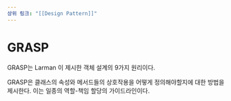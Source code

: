 ```yaml
---
상위 링크: "[[Design Pattern]]"
---
```

# GRASP
GRASP는 Larman 이 제시한 객체 설계의 9가지 원리이다.

GRASP은 클래스의 속성와 메서드들의 상호작용을 어떻게 정의해야할지에 대한 방법을 제시한다. 이는 일종의 역할-책임 할당의 가이드라인이다.